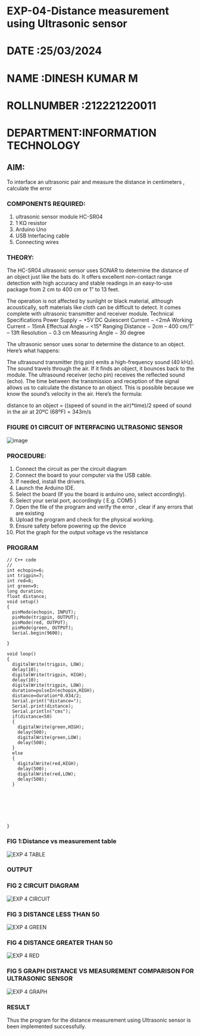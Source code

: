 #  EXP-04-Distance measurement using Ultrasonic sensor

# DATE :25/03/2024
# NAME :DINESH KUMAR M
# ROLLNUMBER :212221220011
# DEPARTMENT:INFORMATION TECHNOLOGY

## AIM: 
To interface an ultrasonic pair and measure the distance in centimeters , calculate the error
 
### COMPONENTS REQUIRED:
1.	ultrasonic sensor module HC-SR04
2.	1 KΩ resistor 
3.	Arduino Uno 
4.	USB Interfacing cable 
5.	Connecting wires 


### THEORY: 
The HC-SR04 ultrasonic sensor uses SONAR to determine the distance of an object just like the bats do. It offers excellent non-contact range detection with high accuracy and stable readings in an easy-to-use package from 2 cm to 400 cm or 1” to 13 feet.

The operation is not affected by sunlight or black material, although acoustically, soft materials like cloth can be difficult to detect. It comes complete with ultrasonic transmitter and receiver module.
Technical Specifications
Power Supply − +5V DC
Quiescent Current − <2mA
Working Current − 15mA
Effectual Angle − <15°
Ranging Distance − 2cm – 400 cm/1″ – 13ft
Resolution − 0.3 cm
Measuring Angle − 30 degree

The ultrasonic sensor uses sonar to determine the distance to an object. Here’s what happens:

The ultrasound transmitter (trig pin) emits a high-frequency sound (40 kHz).
The sound travels through the air. If it finds an object, it bounces back to the module.
The ultrasound receiver (echo pin) receives the reflected sound (echo).
The time between the transmission and reception of the signal allows us to calculate the distance to an object. This is possible because we know the sound’s velocity in the air. Here’s the formula:

distance to an object = ((speed of sound in the air)*time)/2
speed of sound in the air at 20ºC (68ºF) = 343m/s

### FIGURE 01 CIRCUIT OF INTERFACING ULTRASONIC SENSOR 


![image](https://user-images.githubusercontent.com/36288975/166430594-5adb4ca9-5a42-4781-a7e6-7236b3766a85.png)



### PROCEDURE:
1.	Connect the circuit as per the circuit diagram 
2.	Connect the board to your computer via the USB cable.
3.	If needed, install the drivers.
4.	Launch the Arduino IDE.
5.	Select the board (If you the board is arduino uno, select accordingly).
6.	Select your serial port, accordingly ( E.g. COM5 )
7.	Open the file of the program  and verify the error , clear if any errors that are existing 
8.	Upload the program and check for the physical working. 
9.	Ensure safety before powering up the device 
10.	Plot the graph for the output voltage vs the resistance 


### PROGRAM 
```
// C++ code
//
int echopin=6;
int trigpin=7;
int red=8;
int green=9;
long duration;
float distance;
void setup()
{
  pinMode(echopin, INPUT);
  pinMode(trigpin, OUTPUT);
  pinMode(red, OUTPUT);
  pinMode(green, OUTPUT);
  Serial.begin(9600);
  
}

void loop()
{
  digitalWrite(trigpin, LOW);
  delay(10);
  digitalWrite(trigpin, HIGH);
  delay(10);
  digitalWrite(trigpin, LOW);
  duration=pulseIn(echopin,HIGH);
  distance=duration*0.034/2;
  Serial.print("distance=");
  Serial.print(distance);
  Serial.println("cms");
  if(distance<50)
  {
    digitalWrite(green,HIGH);
    delay(500);
    digitalWrite(green,LOW);
    delay(500);
  }
  else
  {
    digitalWrite(red,HIGH);
    delay(500);
    digitalWrite(red,LOW);
    delay(500);
  }
    
    
      
  
  
    
  
}
```






### FIG 1:Distance vs measurement table 
![EXP 4 TABLE](https://github.com/dineshdk154/Experiment--04-Interfacing-digital-output-with-arduino-ultrasonic-sensor/assets/104413084/d4178c37-beb3-48b2-ae51-03105b79a1c0)

### OUTPUT

### FIG 2 CIRCUIT DIAGRAM
![EXP 4 CIRCUIT](https://github.com/dineshdk154/Experiment--04-Interfacing-digital-output-with-arduino-ultrasonic-sensor/assets/104413084/bea2c7bf-c156-4842-891f-d39757557a5e)

### FIG 3 DISTANCE LESS THAN 50
![EXP 4 GREEN](https://github.com/dineshdk154/Experiment--04-Interfacing-digital-output-with-arduino-ultrasonic-sensor/assets/104413084/b4f83f34-f67c-4c82-8205-c1bb66ef3279)

### FIG 4 DISTANCE GREATER THAN 50

![EXP 4 RED](https://github.com/dineshdk154/Experiment--04-Interfacing-digital-output-with-arduino-ultrasonic-sensor/assets/104413084/3fc4b056-e9e8-4789-a24d-e8c096d42f40)

### FIG 5 GRAPH DISTANCE VS MEASUREMENT COMPARISON FOR ULTRASONIC SENSOR
![EXP 4 GRAPH](https://github.com/dineshdk154/Experiment--04-Interfacing-digital-output-with-arduino-ultrasonic-sensor/assets/104413084/ed23ffc0-23f1-4669-b401-6ab3d38edecf)

### RESULT

Thus the program for the distance measurement using Ultrasonic sensor is been implemented successfully.






			
 
			
			
			



			
			
			
			
			
			 
 











 
